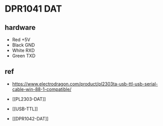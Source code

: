 
# DPR1041 DAT

## hardware 
- Red +5V
- Black GND
- White RXD
- Green TXD




## ref 
- https://www.electrodragon.com/product/pl2303ta-usb-ttl-usb-serial-cable-win-88-1-compatible/
- [[PL2303-DAT]]
- [[USB-TTL]]


- [[DPR1042-DAT]]